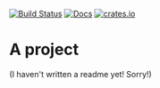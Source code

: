 [![Build Status](https://circleci.com/gh/antifuchs/zpool-exporter-textfile.svg?style=svg)](https://circleci.com/gh/antifuchs/zpool-exporter-textfile) [![Docs](https://docs.rs/zpool-exporter-textfile/badge.svg)](https://docs.rs/zpool-exporter-textfile/) [![crates.io](https://img.shields.io/crates/v/zpool-exporter-textfile.svg)](https://crates.io/crates/zpool-exporter-textfile)

# A project

(I haven't written a readme yet! Sorry!)
